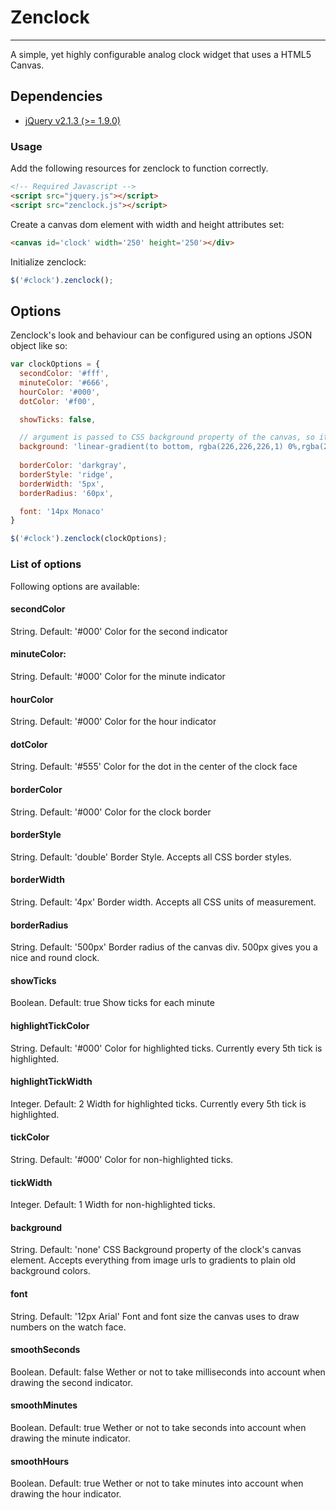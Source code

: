 # Zenclock

---

A simple, yet highly configurable analog clock widget that uses a HTML5 Canvas.

## Dependencies

- [jQuery v2.1.3 (>= 1.9.0)](http://jquery.com/)

### Usage

Add the following resources for zenclock to function correctly.

```html
<!-- Required Javascript -->
<script src="jquery.js"></script>
<script src="zenclock.js"></script>
```

Create a canvas dom element with width and height attributes set:

```html
<canvas id='clock' width='250' height='250'></div>
```

Initialize zenclock:

```javascript
$('#clock').zenclock();
```

## Options

Zenclock's look and behaviour can be configured using an options JSON object like so:

```javascript
var clockOptions = {
  secondColor: '#fff',
  minuteColor: '#666',
  hourColor: '#000',
  dotColor: '#f00',

  showTicks: false,

  // argument is passed to CSS background property of the canvas, so it accepts pretty much everything
  background: 'linear-gradient(to bottom, rgba(226,226,226,1) 0%,rgba(219,219,219,1) 50%,rgba(209,209,209,1) 51%,rgba(254,254,254,1) 100%);',
  
  borderColor: 'darkgray',
  borderStyle: 'ridge',
  borderWidth: '5px',
  borderRadius: '60px',

  font: '14px Monaco'
}

$('#clock').zenclock(clockOptions);
```

### List of options

Following options are available:

#### secondColor
String. Default: '#000'
Color for the second indicator

#### minuteColor: 
String. Default: '#000'
Color for the minute indicator

#### hourColor
String. Default: '#000'
Color for the hour indicator

#### dotColor
String. Default: '#555'
Color for the dot in the center of the clock face

#### borderColor
String. Default: '#000'
Color for the clock border

#### borderStyle
String. Default: 'double'
Border Style. Accepts all CSS border styles.

#### borderWidth
String. Default: '4px'
Border width. Accepts all CSS units of measurement.

#### borderRadius
String. Default: '500px'
Border radius of the canvas div. 500px gives you a nice and round clock.

#### showTicks
Boolean. Default: true
Show ticks for each minute

#### highlightTickColor
String. Default: '#000'
Color for highlighted ticks. Currently every 5th tick is highlighted.

#### highlightTickWidth
Integer. Default: 2
Width for highlighted ticks. Currently every 5th tick is highlighted.

#### tickColor
String. Default: '#000'
Color for non-highlighted ticks.

#### tickWidth
Integer. Default: 1
Width for non-highlighted ticks.

#### background
String. Default: 'none'
CSS Background property of the clock's canvas element. Accepts everything from image urls to gradients to plain old background colors.

#### font
String. Default: '12px Arial'
Font and font size the canvas uses to draw numbers on the watch face.

#### smoothSeconds
Boolean. Default: false
Wether or not to take milliseconds into account when drawing the second indicator.

#### smoothMinutes
Boolean. Default: true
Wether or not to take seconds into account when drawing the minute indicator.

#### smoothHours
Boolean. Default: true
Wether or not to take minutes into account when drawing the hour indicator.


